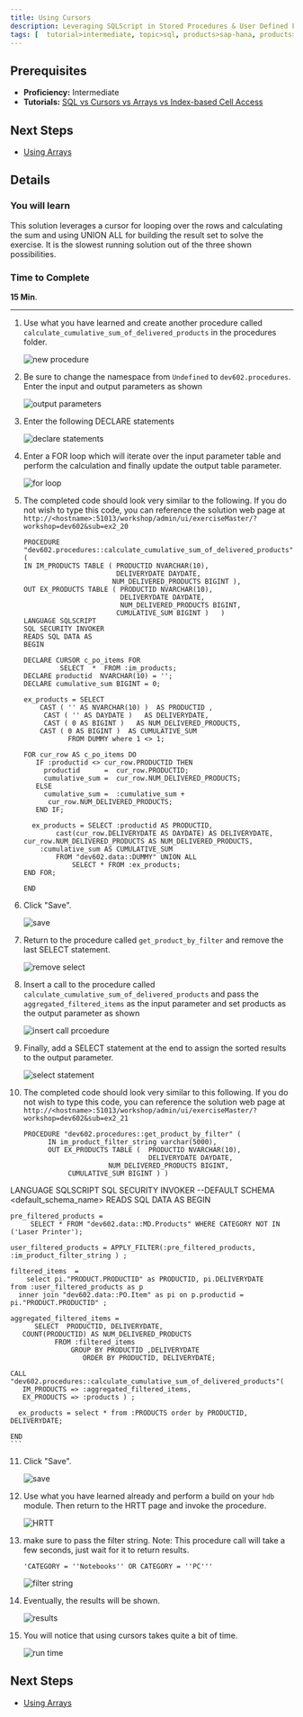 ```yaml
---
title: Using Cursors
description: Leveraging SQLScript in Stored Procedures & User Defined Functions
tags: [  tutorial>intermediate, topic>sql, products>sap-hana, products>sap-hana\,-express-edition ]
---
```

## Prerequisites  
 - **Proficiency:** Intermediate
 - **Tutorials:** [SQL vs Cursors vs Arrays vs Index-based Cell Access](http://www.sap.com/developer/tutorials/xsa-sqlscript-sql-cursor.html)

## Next Steps
 - [Using Arrays](http://www.sap.com/developer/tutorials/xsa-sqlscript-usingarrays.html)

## Details
### You will learn  
This solution leverages a cursor for looping over the rows and calculating the sum and using UNION ALL for building the result set to solve the exercise. It is the slowest running solution out of the three shown possibilities.

### Time to Complete
**15 Min**.

---

1. Use what you have learned and create another procedure called  `calculate_cumulative_sum_of_delivered_products` in the procedures folder. 

	![new procedure](1.png)

2. Be sure to change the namespace from `Undefined` to `dev602.procedures`. Enter the input and output parameters as shown

	![output parameters](2.png) 

3. Enter the following DECLARE statements

	![declare statements](3.png)

4. Enter a FOR loop which will iterate over the input parameter table and perform the calculation and finally update the output table parameter.

	![for loop](4.png)

5. The completed code should look very similar to the following. If you do not wish to type this code, you can reference the solution web page at `http://<hostname>:51013/workshop/admin/ui/exerciseMaster/?workshop=dev602&sub=ex2_20`

	```
	PROCEDURE "dev602.procedures::calculate_cumulative_sum_of_delivered_products" (     IN IM_PRODUCTS TABLE ( PRODUCTID NVARCHAR(10),                             DELIVERYDATE DAYDATE,                          NUM_DELIVERED_PRODUCTS BIGINT ),    OUT EX_PRODUCTS TABLE ( PRODUCTID NVARCHAR(10),                             DELIVERYDATE DAYDATE,                            NUM_DELIVERED_PRODUCTS BIGINT,                           CUMULATIVE_SUM BIGINT )   )   LANGUAGE SQLSCRIPT   SQL SECURITY INVOKER    READS SQL DATA AS	BEGIN     DECLARE CURSOR c_po_items FOR              SELECT  *  FROM :im_products;    DECLARE productid  NVARCHAR(10) = '';    DECLARE cumulative_sum BIGINT = 0;    ex_products = SELECT         CAST ( '' AS NVARCHAR(10) )  AS PRODUCTID ,          CAST ( '' AS DAYDATE )   AS DELIVERYDATE,         CAST ( 0 AS BIGINT )   AS NUM_DELIVERED_PRODUCTS,        CAST ( 0 AS BIGINT )  AS CUMULATIVE_SUM               FROM DUMMY where 1 <> 1;        FOR cur_row AS c_po_items DO       IF :productid <> cur_row.PRODUCTID THEN         productid      =  cur_row.PRODUCTID;         cumulative_sum =  cur_row.NUM_DELIVERED_PRODUCTS;       ELSE          cumulative_sum =  :cumulative_sum +           cur_row.NUM_DELIVERED_PRODUCTS;       END IF;              ex_products = SELECT :productid AS PRODUCTID,             cast(cur_row.DELIVERYDATE AS DAYDATE) AS DELIVERYDATE,  cur_row.NUM_DELIVERED_PRODUCTS AS NUM_DELIVERED_PRODUCTS,        :cumulative_sum AS CUMULATIVE_SUM            FROM "dev602.data::DUMMY" UNION ALL                 SELECT * FROM :ex_products;  	END FOR;	END
	```

6. Click "Save".  

	![save](6.png)

7. Return to the procedure called `get_product_by_filter` and remove the last SELECT statement.

	![remove select](7.png)

8. Insert a call to the procedure called `calculate_cumulative_sum_of_delivered_products` and pass the `aggregated_filtered_items` as the input parameter and set products as the output parameter as shown

	![insert call prcoedure](8.png)

9. Finally, add a SELECT statement at the end to assign the sorted results to the output parameter.

	![select statement](9.png)

10. The completed code should look very similar to this following. If you do not wish to type this code, you can reference the solution web page at `http://<hostname>:51013/workshop/admin/ui/exerciseMaster/?workshop=dev602&sub=ex2_21`

	```
	PROCEDURE "dev602.procedures::get_product_by_filter" (          IN im_product_filter_string varchar(5000),           OUT EX_PRODUCTS TABLE (  PRODUCTID NVARCHAR(10),                                   DELIVERYDATE DAYDATE,                         NUM_DELIVERED_PRODUCTS BIGINT,               CUMULATIVE_SUM BIGINT ) )   LANGUAGE SQLSCRIPT   SQL SECURITY INVOKER    --DEFAULT SCHEMA <default_schema_name>   READS SQL DATA  AS	BEGIN   	pre_filtered_products =          SELECT * FROM "dev602.data::MD.Products" WHERE CATEGORY NOT IN ('Laser Printer');         	user_filtered_products = APPLY_FILTER(:pre_filtered_products, :im_product_filter_string ) ;  	filtered_items  =         select pi."PRODUCT.PRODUCTID" as PRODUCTID, pi.DELIVERYDATE 	from :user_filtered_products as p      inner join "dev602.data::PO.Item" as pi on p.productid = pi."PRODUCT.PRODUCTID" ;   	aggregated_filtered_items =           SELECT  PRODUCTID, DELIVERYDATE,        COUNT(PRODUCTID) AS NUM_DELIVERED_PRODUCTS               FROM :filtered_items                   GROUP BY PRODUCTID ,DELIVERYDATE                      ORDER BY PRODUCTID, DELIVERYDATE;     	                                                                      	CALL "dev602.procedures::calculate_cumulative_sum_of_delivered_products"(       IM_PRODUCTS => :aggregated_filtered_items,       EX_PRODUCTS => :products ) ;	  ex_products = select * from :PRODUCTS order by PRODUCTID, DELIVERYDATE;	END
	```

11. Click "Save".

	![save](11.png)

12. Use what you have learned already and perform a build on your `hdb` module. Then return to the HRTT page and invoke the procedure.

	![HRTT](12.png)

13. make sure to pass the filter string. Note: This procedure call will take a few seconds, just wait for it to return results.

	```
	'CATEGORY = ''Notebooks'' OR CATEGORY = ''PC'''
	```
	
	![filter string](13.png)

14. Eventually, the results will be shown.  

	![results](14.png)

15. You will notice that using cursors takes quite a bit of time. 

	![run time](15.png)
	

## Next Steps
 - [Using Arrays](http://www.sap.com/developer/tutorials/xsa-sqlscript-usingarrays.html)

